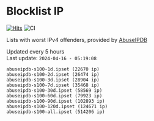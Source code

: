 # Blocklist IP

[![Hits](https://hits.seeyoufarm.com/api/count/incr/badge.svg?url=https%3A%2F%2Fgithub.com%2Fborestad%2Fblocklist-ip%2F&count_bg=%2379C83D&title_bg=%23555555&icon=&icon_color=%23E7E7E7&title=hits&edge_flat=false)](https://hits.seeyoufarm.com)  ![CI](https://img.shields.io/github/workflow/status/borestad/blocklist-ip/CI?style=flat-square)

Lists with worst IPv4 offenders, provided by [AbuseIPDB](https://www.abuseipdb.com/)

<!-- FOOTER-PLACEHOLDER -->
Updated every 5 hours<br>
Last update: `2024-04-16 - 05:19:08`
```
abuseipdb-s100-1d.ipset (22670 ip)
abuseipdb-s100-2d.ipset (26474 ip)
abuseipdb-s100-3d.ipset (28904 ip)
abuseipdb-s100-7d.ipset (35468 ip)
abuseipdb-s100-30d.ipset (58569 ip)
abuseipdb-s100-60d.ipset (79923 ip)
abuseipdb-s100-90d.ipset (102893 ip)
abuseipdb-s100-120d.ipset (124671 ip)
abuseipdb-s100-all.ipset (514206 ip)
```
